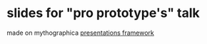 # slides for "pro prototype's" talk

made on mythographica [presentations framework](https://github.com/mythographica/slider)

